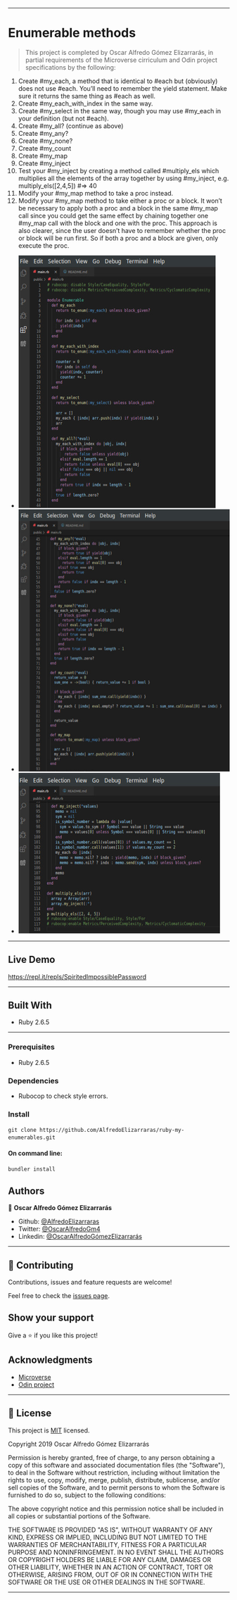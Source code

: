 
---

# Enumerable methods

> This project is completed by Oscar Alfredo Gómez Elizarrarás, in partial requirements of the Microverse cirriculum and Odin project specifications by the following:

  1.  Create #my_each, a method that is identical to #each but (obviously) does not use #each. You’ll need to remember the yield statement. Make sure it returns the same thing as #each as well.
  2.  Create #my_each_with_index in the same way.
  3.  Create #my_select in the same way, though you may use #my_each in your definition (but not #each).
  4.  Create #my_all? (continue as above)
  5.  Create #my_any?
  6.  Create #my_none?
  7.  Create #my_count
  8.  Create #my_map
  9.  Create #my_inject
  10.  Test your #my_inject by creating a method called #multiply_els which multiplies all the elements of the array together by using #my_inject, e.g. multiply_els(\[2,4,5]) #=> 40
  11.  Modify your #my_map method to take a proc instead.
  12.  Modify your #my_map method to take either a proc or a block. It won’t be necessary to apply both a proc and a block in the same #my_map call since you could get the same effect by chaining together one #my_map call with the block and one with the proc. This approach is also clearer, since the user doesn’t have to remember whether the proc or block will be run first. So if both a proc and a block are given, only execute the proc.


- ![Screenshot - 1920 x 1080 ](/assets/ruby-code.jpeg?raw=true "Screenshot")
- ![Screenshot - 1920 x 1080 ](/assets/ruby-code1.jpeg?raw=true "Screenshot")
- ![Screenshot - 1920 x 1080 ](/assets/ruby-code2.jpeg?raw=true "Screenshot")

---

## Live Demo

https://repl.it/repls/SpiritedImpossiblePassword

---

## Built With

- Ruby 2.6.5

---

### Prerequisites

- Ruby 2.6.5

### Dependencies

- Rubocop to check style errors.

### Install

`git clone https://github.com/AlfredoElizarraras/ruby-my-enumerables.git`

#### On command line:
`bundler install`

## Authors

👤 **Oscar Alfredo Gómez Elizarrarás**

- Github: [@AlfredoElizarraras](https://github.com/AlfredoElizarraras)
- Twitter: [@OscarAlfredoGm4](https://twitter.com/OscarAlfredoGm4)
- Linkedin: [@OscarAlfredoGómezElizarrarás](https://mx.linkedin.com/in/oscar-alfredo-gomez-elizarraras-999589186)

---

## 🤝 Contributing

Contributions, issues and feature requests are welcome!

Feel free to check the [issues page](https://github.com/AlfredoElizarraras/ruby-my-enumerables/issues).

## Show your support

Give a ⭐️ if you like this project!

## Acknowledgments

- [Microverse](https://microverse.org)
- [Odin project](https://www.theodinproject.com/)

---

## 📝 License

This project is [MIT](https://github.com/AlfredoElizarraras/ruby-my-enumerables/blob/master/LICENSE) licensed.

Copyright 2019 Oscar Alfredo Gómez Elizarrarás

Permission is hereby granted, free of charge, to any person obtaining a copy of this software and associated documentation files (the "Software"), to deal in the Software without restriction, including without limitation the rights to use, copy, modify, merge, publish, distribute, sublicense, and/or sell copies of the Software, and to permit persons to whom the Software is furnished to do so, subject to the following conditions:

The above copyright notice and this permission notice shall be included in all copies or substantial portions of the Software.

THE SOFTWARE IS PROVIDED "AS IS", WITHOUT WARRANTY OF ANY KIND, EXPRESS OR IMPLIED, INCLUDING BUT NOT LIMITED TO THE WARRANTIES OF MERCHANTABILITY, FITNESS FOR A PARTICULAR PURPOSE AND NONINFRINGEMENT. IN NO EVENT SHALL THE AUTHORS OR COPYRIGHT HOLDERS BE LIABLE FOR ANY CLAIM, DAMAGES OR OTHER LIABILITY, WHETHER IN AN ACTION OF CONTRACT, TORT OR OTHERWISE, ARISING FROM, OUT OF OR IN CONNECTION WITH THE SOFTWARE OR THE USE OR OTHER DEALINGS IN THE SOFTWARE.

---
